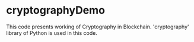 # cryptographyDemo
This code presents working of Cryptography in Blockchain.
'cryptography' library of Python is used in this code.
